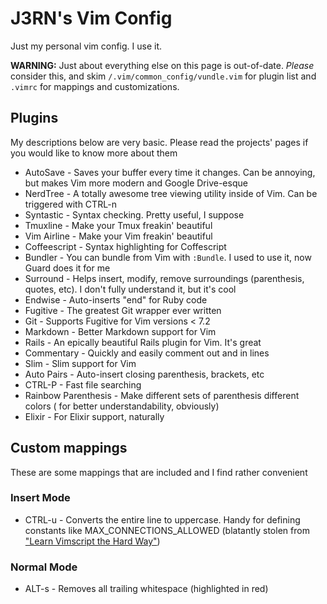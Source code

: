 # J3RN's Vim Config

Just my personal vim config. I use it.

**WARNING:** Just about everything else on this page is out-of-date. *Please*
consider this, and skim `/.vim/common_config/vundle.vim` for plugin list and
`.vimrc` for mappings and customizations.

## Plugins
My descriptions below are very basic. Please read the projects' pages if you
would like to know more about them

- AutoSave - Saves your buffer every time it changes. Can be annoying, but
makes Vim more modern and Google Drive-esque
- NerdTree - A totally awesome tree viewing utility inside of Vim. Can be
triggered with CTRL-n
- Syntastic - Syntax checking. Pretty useful, I suppose
- Tmuxline - Make your Tmux freakin' beautiful
- Vim Airline - Make your Vim freakin' beautiful
- Coffeescript - Syntax highlighting for Coffescript
- Bundler - You can bundle from Vim with `:Bundle`. I used to use it, now Guard
does it for me
- Surround - Helps insert, modify, remove surroundings (parenthesis, quotes,
 etc). I don't fully understand it, but it's cool
- Endwise - Auto-inserts "end" for Ruby code
- Fugitive - The greatest Git wrapper ever written
- Git - Supports Fugitive for Vim versions < 7.2
- Markdown - Better Markdown support for Vim
- Rails - An epically beautiful Rails plugin for Vim. It's great
- Commentary - Quickly and easily comment out and in lines
- Slim - Slim support for Vim
- Auto Pairs - Auto-insert closing parenthesis, brackets, etc
- CTRL-P - Fast file searching
- Rainbow Parenthesis - Make different sets of parenthesis different colors (
for better understandability, obviously)
- Elixir - For Elixir support, naturally

## Custom mappings
These are some mappings that are included and I find rather convenient

### Insert Mode
- CTRL-u - Converts the entire line to uppercase. Handy for
defining constants like MAX_CONNECTIONS_ALLOWED (blatantly stolen from ["Learn
Vimscript the Hard Way"](http://learnvimscriptthehardway.stevelosh.com))

### Normal Mode
- ALT-s - Removes all trailing whitespace (highlighted in red)
